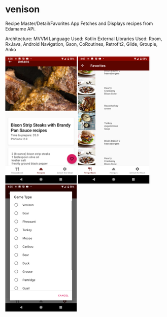 # venison

Recipe Master/Detail/Favorites App 
Fetches and Displays recipes from Edamame APi.

Architecture: MVVM
Language Used: Kotlin
External Libraries Used: Room, RxJava, Android Navigation, Gson, CoRoutines, Retrofit2, Glide, Groupie, Anko



![detail](https://github.com/gizmoGremlin/venison/blob/master/app/src/main/res/drawable/detail_screen_shot_resize.png)
![favorites](https://github.com/gizmoGremlin/venison/blob/master/app/src/main/res/drawable/fav_screen_shot_resize.png)
![settings_screen](https://github.com/gizmoGremlin/venison/blob/master/app/src/main/res/drawable/settings_screen_shot_resize.png)


